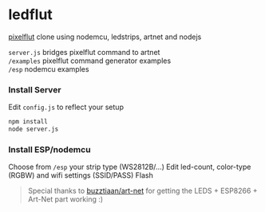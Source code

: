 # ledflut
[pixelflut](https://github.com/defnull/pixelflut) clone using nodemcu, ledstrips, artnet and nodejs

`server.js` bridges pixelflut command to artnet  
`/examples` pixelflut command generator examples  
`/esp` nodemcu examples  

### Install Server
Edit `config.js` to reflect your setup
````bash
npm install
node server.js
````

### Install ESP/nodemcu
Choose from `/esp` your strip type (WS2812B/...)
Edit led-count, color-type (RGBW) and wifi settings (SSID/PASS)
Flash

> Special thanks to [buzztiaan/art-net](https://github.com/buzztiaan/art-net) for getting the LEDS + ESP8266 + Art-Net part working :)
